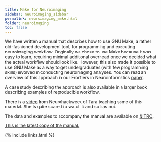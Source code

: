 ```yaml
---
title: Make for Neuroimaging
sidebar: neuroimaging_sidebar
permalink: neuroimaging_make.html
folder: neuroimaging
toc: false
---
```


We have written a manual that describes how to use GNU Make, a rather
old-fashioned development tool, for programming and executing
neuroimaging workflow. Originally we chose to use Make because it was
easy to learn, requiring minimal additional overhead once we decided
what the actual workflow should look like. However, this also made it
possible to use GNU Make as a way to get undergraduates (with few
programming skills) involved in conducting neuroimaging analyses. You
can read an overview of this approach in our Frontiers in
Neuroinformatics
[paper](https://www.frontiersin.org/articles/10.3389/fninf.2016.00002/full).

A [case study describing the approach](https://www.practicereproducibleresearch.org/case-studies/tmadhyastha.html) is also available in a larger book describing examples of reproducible workflow.

There is a [video](https://www.google.com/url?sa=t&rct=j&q=&esrc=s&source=video&cd=1&ved=0ahUKEwjoqbGk9JTZAhVI_oMKHR3CBcsQtwIIKDAA&url=https%3A%2F%2Fwww.youtube.com%2Fwatch%3Fv%3DrTfyctDUce0&usg=AOvVaw1JqGFRG2lVFqNvp30FionP) from Neurohackweek of Tara teaching some of this material. She is quite scared to watch it and so has not.

The data and examples to accompany the manual are available on
[NITRC](http://www.nitrc.org/projects/makepipelines/).


[This is the latest copy of the manual.](https://www.ibic.washington.edu/wiki/download/attachments/26869797/ibicMakeManual20170818.pdf?version=1&modificationDate=1503594095490&api=v2)


{% include links.html %}
